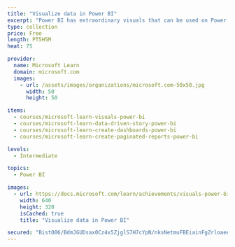 ```yaml
---
title: "Visualize data in Power BI"
excerpt: "Power BI has extraordinary visuals that can be used on Power BI reports and dashboards. In this module, you will learn when to use which visual to solve which problem. You will also learn report design and report formatting. Additionally, you will learn how to use report navigation to tell a compelling, data-driven story in Power BI. Dashboards will help your users target report visuals to meet their specific needs. Paginated reports help you create pixel-perfect report artifacts like sales invoices, purchase orders, medical records, transaction statements, and much more."
type: collection
price: Free
length: PT5H5M
heat: 75

provider:
  name: Microsoft Learn
  domain: microsoft.com
  images:
    - url: /assets/images/organizations/microsoft.com-50x50.jpg
      width: 50
      height: 50

items:
  - courses/microsoft-learn-visuals-power-bi
  - courses/microsoft-learn-data-driven-story-power-bi
  - courses/microsoft-learn-create-dashboards-power-bi
  - courses/microsoft-learn-create-paginated-reports-power-bi

levels:
  - Intermediate

topics:
  - Power BI

images:
  - url: https://docs.microsoft.com/learn/achievements/visuals-power-bi-social.png
    width: 640
    height: 320
    isCached: true
    title: "Visualize data in Power BI"

secured: "BistO06/BdmJGUDsax0Cz4x5ZjglS7H7cYpN/nksNetmuFBEiainFgZrloaeAEsqG0gMCDk1glJ69FltHdstQjRZCUEYQh1CTJOw8EOAAQECERjpph/JOM/hqYXYtq4FvO5hqXpKXc5ABQZO3zOD3XvuHgB9qxrbZVWGahyX5BIQFoXWmNxnsyCaN8saTkji3qYCtULWdkkEllR5AXBwZDOQr8DsNEpq+pTbmVPROggY30sZClQxvSivP53ZZTgW1CJ/6ZpbSRlRbKpQToBi7zs+I3O9QbF2rE1iNHl4HoHml7oxVTm7Yz8Jjt3bfCDtQsv1vaCPiNRlj3u7RGUIKg==;3uV1IgX/Uh/JC95VfhLUaw=="
---
```



